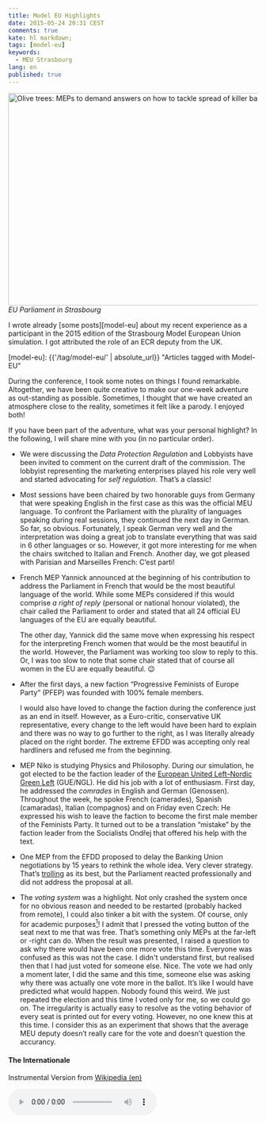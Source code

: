 ```yaml
---
title: Model EU Highlights
date: 2015-05-24 20:31 CEST
comments: true
kate: hl markdown;
tags: [model-eu]
keywords:
  - MEU Strasbourg
lang: en
published: true
---
```


<a data-flickr-embed="true" href="https://www.flickr.com/photos/36612355@N08/17125256478" title="Olive trees: MEPs to demand answers on how to tackle spread of killer bacteria"><img src="https://farm8.staticflickr.com/7683/17125256478_fc816901fa_z.jpg" width="640" height="428" alt="Olive trees: MEPs to demand answers on how to tackle spread of killer bacteria"></a>
*EU Parliament in Strasbourg*

I wrote already [some posts][model-eu] about my recent experience as a participant in the 2015 edition of the Strasbourg Model European Union simulation. I got attributed the role of an ECR deputy from the UK.

[model-eu]: {{'/tag/model-eu/' | absolute_url}} "Articles tagged with Model-EU"

During the conference, I took some notes on things I found remarkable. Altogether, we have been quite creative to make our one-week adventure as out-standing as possible. Sometimes, I thought that we have created an atmosphere close to the reality, sometimes it felt like a parody. I enjoyed both!

If you have been part of the adventure, what was your personal highlight? In the following, I will share mine with you (in no particular order).

<!--more-->

- We were discussing the *Data Protection Regulation* and Lobbyists have been invited to comment on the current draft of the commission. The lobbyist representing the marketing enterprises played his role very well and started advocating for *self regulation*. That’s a classic!

- Most sessions have been chaired by two honorable guys from Germany that were speaking English in the first case as this was the official MEU language. To confront the Parliament with the plurality of languages speaking during real sessions, they continued the next day in German. So far, so obvious. Fortunately, I speak German very well and the interpretation was doing a great job to translate everything that was said in 6 other languages or so. However, it got more interesting for me when the chairs switched to Italian and French. Another day, we got pleased with Parisian and Marseilles French: C’est parti!

- French MEP Yannick announced at the beginning of his contribution to address the Parliament in French that would be the most beautiful language of the world. While some MEPs considered if this would comprise *a right of reply* (personal or national honour violated), the chair called the Parliament to order and stated that all 24 official EU languages of the EU are equally beautiful.

  The other day, Yannick did the same move when expressing his respect for the interpreting French women that would be the most beautiful in the world. However, the Parliament was working too slow to reply to this. Or, I was too slow to note that some chair stated that of course all women in the EU are equally beautiful. :wink:

- After the first days, a new faction “Progressive Feminists of Europe Party” (PFEP) was founded with 100% female members.

  I would also have loved to change the faction during the conference just as an end in itself. However, as a Euro-critic, conservative UK representative, every change to the left would have been hard to explain and there was no way to go further to the right, as I was literally already placed on the right border. The extreme EFDD was accepting only real hardliners and refused me from the beginning.

- MEP Niko is studying Physics and Philosophy. During our simulation, he got elected to be the faction leader of the [European United Left–Nordic Green Left][GUE] (GUE/NGL). He did his job with a lot of enthusiasm. First day, he addressed the *comrades* in English and German (Genossen). Throughout the week, he spoke French (camerades), Spanish (camaradas), Italian (compagnos) and on Friday even Czech: He expressed his wish to leave the faction to become the first male member of the Feminists Party. It turned out to be a translation “mistake” by the faction leader from the Socialists Ondřej that offered his help with the text.

[GUE]: https://en.wikipedia.org/wiki/European_United_Left%E2%80%93Nordic_Green_Left

- One MEP from the EFDD proposed to delay the Banking Union negotiations by 15 years to rethink the whole idea. Very clever strategy. That’s [trolling] as its best, but the Parliament reacted professionally and did not address the proposal at all.

[trolling]: https://en.wikipedia.org/wiki/Internet_troll

- The *voting system* was a highlight. Not only crashed the system once for no obvious reason and needed to be restarted (probably hacked from remote), I could also tinker a bit with the system. Of course, only for academic purposes[^whale]! I admit that I pressed the voting button of the seat next to me that was free. That’s something only MEPs at the far-left or -right can do. When the result was presented, I raised a question to ask why there would have been one more vote this time. Everyone was confused as this was not the case. I didn't understand first, but realised then that I had just voted for someone else. Nice. The vote we had only a moment later, I did the same and this time, someone else was asking why there was actually one vote more in the ballot. It’s like I would have predicted what would happen. Nobody found this weird. We just repeated the election and this time I voted only for me, so we could go on. The irregularity is actually easy to resolve as the voting behavior of every seat is printed out for every voting. However, no one knew this at this time. I consider this as an experiment that shows that the average MEU deputy doesn’t really care for the vote and doesn’t question the accurancy.

[^whale]: Who sees the analogy to Japanese hunt for whales that is actually internationally outlawed. :wink:

#### The Internationale

Instrumental Version from [Wikipedia (en)](//en.wikipedia.org/wiki/The_Internationale)

<audio src="//upload.wikimedia.org/wikipedia/en/d/d1/Internationale_orchestral_arrangement.ogg" controls=""/>

- Faction leader Niko could not stand the “desperate capitalist talks” anymore during the Banking Union hearings and started playing the Internationale by holding his phone close to his microphone.

- The strong co-operation of the Ministers of Ireland and UK in the Council led to rumours on unification negotiations. A unification would have the interesting side effect that according to the Lisbon treaty the new country wouldn’t be part of the EU anymore without further ado. Problem solved! (Tory’s perspective)

- The chair had to ask the MEPs to remember their original identity as a MEP from the Left (Niko again) has “accidentally” changed name badge and seat with a Liberals MEP. Happens!

- The right wing factions (ECR and EFDD) found new ways to demonstrate their disagreement towards the banking union. They filed a blue card[^1] and proposed to accumulate the left-over speaking time and time for response for a minute of silence during the hearing to give honour to the now soon-failing EU.

[^1]: A blue card is shown to indicate a question to the previous contribution.
      Find details in a [previous post](/2015/05/03/model-eu-impressions/#formal-debate).

- Amendments passed the Council/Parliament that were missing some crucial words effectively negating the whole idea. This was noted the last plenary session day (Friday) and could fixed only by some generous exceptions to the official procedure granted by the chair.

![Display of voting terminal in our conference room.]({{'/assets/img/meu-vote-marie-colombani.jpeg' | relative_url }})

*Display of voting terminal in our conference room. Photo by [Marie](https://www.facebook.com/groups/390413847808226/permalink/409648702551407/)*

- The vote to the close-the-debate motion during the hearing just before the final vote on the Banking Union was a tie (38 - 38).

- The Data Protection Regulation passed the Parliament with a save majority. Some MEPs from the right and left disagreed and some refused even to use their voting terminals at all even though the voting terminals comprise dedicated “abstain” buttons.

- The Council accepted by vote the Data Protection Regulation with not even 1% votes[^votes] more than necessary.

[^votes]: In the council, ministers have votes according to the population size of the member state.

- The Feminists party proposed a 50% gender quorum for the European Central Bank boards. The ECR (my faction) was proposing another amendment with a 30% gender quorum (real conservatives politics!). Other voices have been raised that support to hire board members on competence rather than gender. Another MEP pointed out that 50% is not realisable in a board with an odd number of members as intended. I pointed  out that the rule is discriminating inter-sexual candidates. The debate continued after the hearing during the coffee break (informal debate :wink:).


I had a lot of fun during the week. If you have not participated yet in such a simulation, I can only encourage you. Do not hesitate. You will get to known many interesting people as well. I’m confident that I will meet my fellow MEPs again. Yannick is visiting me tomorrow. I will be part of the volunteers team for the next years edition as a so called *BETA Information Technology Officer*. Pretty sure I won’t be the only one.
